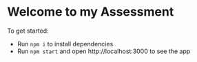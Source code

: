 # Welcome to my Assessment

To get started:
- Run `npm i` to install dependencies
- Run `npm start` and open http://localhost:3000 to see the app
